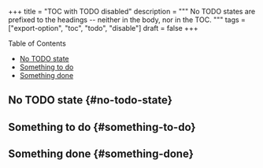 +++
title = "TOC with TODO disabled"
description = """
  No TODO states are prefixed to the headings -- neither in the body, nor
  in the TOC.
  """
tags = ["export-option", "toc", "todo", "disable"]
draft = false
+++

<div class="ox-hugo-toc toc">

<div class="heading">Table of Contents</div>

- [No TODO state](#no-todo-state)
- [Something to do](#something-to-do)
- [Something done](#something-done)

</div>
<!--endtoc-->

<style>
.org-todo {
    font-size: 0.8em;
    font-weight: 700;
}
/* *** Org TODO set to TODO state */
.org-todo.todo {
    color: #e60000;
}
/* *** Org TODO set to DONE state */
.org-todo.done {
    color: green;
}
</style>


## No TODO state {#no-todo-state}


## Something to do {#something-to-do}


## Something done {#something-done}
